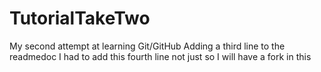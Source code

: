 # TutorialTakeTwo
My second attempt at learning Git/GitHub
Adding a third line to the readmedoc
I had to add this fourth line not just so I will have a fork in this
